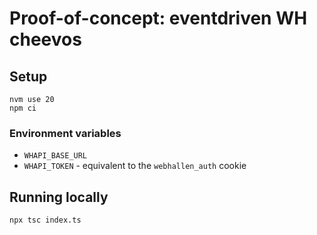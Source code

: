 # Proof-of-concept: eventdriven WH cheevos

## Setup

```
nvm use 20
npm ci
```

### Environment variables

* `WHAPI_BASE_URL`
* `WHAPI_TOKEN` - equivalent to the `webhallen_auth` cookie

## Running locally

```
npx tsc index.ts
```

